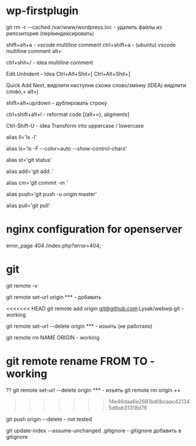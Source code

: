 # wp-firstplugin

git rm -r --cached /var/www/wordpress.loc - удалить файлы из репозитория (переиндексировать)

shift+alt+a - vscode multiline comment
ctrl+shift+a - (ubuntu) vscode multiline comment
alt+

ctrl+shit+/ - idea multiline comment

Edit.UnIndent - Idea
Ctrl+Alt+Shit+[
Ctrl+Alt+Shit+]

Quick Add Next, виділити наступне схоже слово/змінну (IDEA) виділити слово,+ alt+j

shift+alt+up/down - дублировать строку 

ctrl+shift+alt+l - reformat code [(alt+=), aligments]

Ctrl-Shift-U - idea Transform into uppercase / lowercase


alias ll='ls -l'

alias ls='ls -F --color=auto --show-control-chars'


alias st='git status'

alias add='git add .'

alias cm='git commit -m '

alias push='git push -u origin master'

alias pull='git pull'


# nginx configuration for openserver

error_page 404 /index.php?error=404;

# git

git remote -v

git remote set-url origin *** - добавить

<<<<<<< HEAD
git remote add origin git@github.com:Lysak/webwp.git - working

git remote set-url --delete origin *** - изъять (не работало)

git remote rm NAME ORIGIN - working

git remote rename FROM TO - working
=======
?? git remote set-url --delete origin *** - изъять
git remote rm origin ++
>>>>>>> 14e46daa6e2681bd0bcaac421345d8ab31318d76

git push origin --delete <branchName> - not tested


git update-index --assume-unchanged .gitignore - gitignore добавить в gitignore